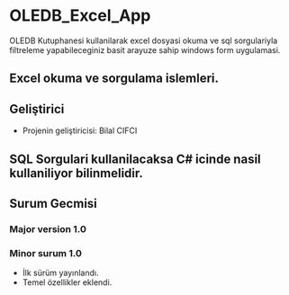 # OLEDB_Excel_App
OLEDB Kutuphanesi kullanilarak excel dosyasi okuma ve sql sorgulariyla filtreleme yapabileceginiz basit arayuze sahip windows form uygulamasi.
## Excel okuma ve sorgulama islemleri.
## Geliştirici
- Projenin geliştiricisi: Bilal CIFCI
## SQL Sorgulari kullanilacaksa C# icinde nasil kullaniliyor bilinmelidir.
## Surum Gecmisi
### Major version 1.0
### Minor surum 1.0
- İlk sürüm yayınlandı.
- Temel özellikler eklendi.
